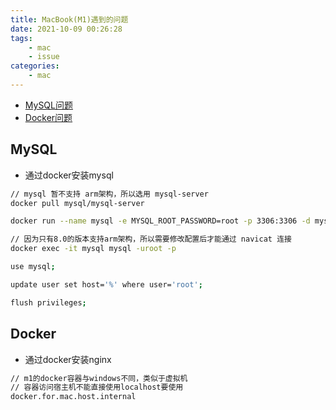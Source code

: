 ```yaml
---
title: MacBook(M1)遇到的问题
date: 2021-10-09 00:26:28
tags:
    - mac
    - issue
categories:
    - mac
---
```


* [MySQL问题](#mysql)
* [Docker问题](#docker)

### <h2 id="mysql">MySQL</h2>

* 通过docker安装mysql

``` bash
// mysql 暂不支持 arm架构，所以选用 mysql-server
docker pull mysql/mysql-server

docker run --name mysql -e MYSQL_ROOT_PASSWORD=root -p 3306:3306 -d mysql/mysql-server

// 因为只有8.0的版本支持arm架构，所以需要修改配置后才能通过 navicat 连接
docker exec -it mysql mysql -uroot -p

use mysql;

update user set host='%' where user='root';

flush privileges;
```

### <h2 id="docker">Docker</h2>

* 通过docker安装nginx

``` bash
// m1的docker容器与windows不同，类似于虚拟机
// 容器访问宿主机不能直接使用localhost要使用
docker.for.mac.host.internal

```




